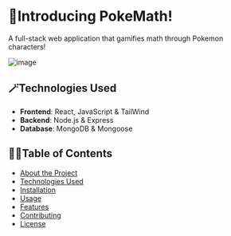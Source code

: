 # 🐻Introducing PokeMath!
A full-stack web application that gamifies math through Pokemon characters!

![image](https://github.com/user-attachments/assets/5b901fdd-6d61-4efd-a5e6-29a79fa22260)

## 🪄Technologies Used
- **Frontend**: React, JavaScript & TailWind
- **Backend**: Node.js & Express
- **Database**: MongoDB & Mongoose


## 🐻‍❄️Table of Contents
- [About the Project](#about-the-project)
- [Technologies Used](#technologies-used)
- [Installation](#installation)
- [Usage](#usage)
- [Features](#features)
- [Contributing](#contributing)
- [License](#license)
